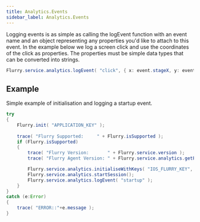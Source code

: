 ```yaml
---
title: Analytics.Events
sidebar_label: Analytics.Events
---
```


Logging events is as simple as calling the logEvent function with an event name and an object 
representing any properties you'd like to attach to this event. In the example below we log a 
screen click and use the coordinates of the click as properties. The properties must be simple 
data types that can be converted into strings.

```actionscript
Flurry.service.analytics.logEvent( "click", { x: event.stageX, y: event.stageY } );
```


## Example

Simple example of initialisation and logging a startup event.

```actionscript
try
{
	Flurry.init( "APPLICATION_KEY" );
	
	trace( "Flurry Supported:     " + Flurry.isSupported );
	if (Flurry.isSupported)
	{
		trace( "Flurry Version:       " + Flurry.service.version );
		trace( "Flurry Agent Version: " + Flurry.service.analytics.getFlurryAgentVersion() );

		Flurry.service.analytics.initialiseWithKeys( "IOS_FLURRY_KEY", "ANDROID_FLURRY_KEY" );
		Flurry.service.analytics.startSession();
		Flurry.service.analytics.logEvent( "startup" );
	}
}
catch (e:Error)
{
	trace( "ERROR::"+e.message );
}
```
